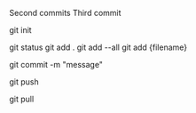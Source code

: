 Second commits
Third commit

git init

git status
git add .
git add --all
git add {filename}

git commit -m "message"

git push

git pull 


